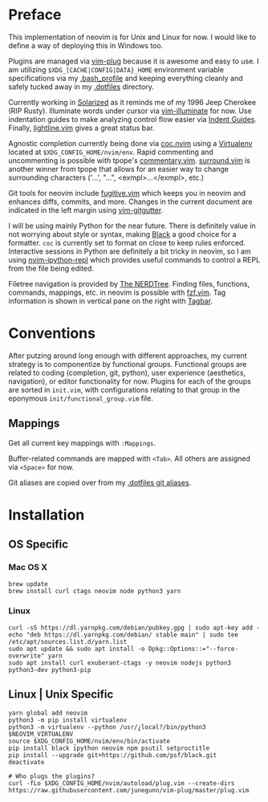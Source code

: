 # Preface

This implementation of neovim is for Unix and Linux for now. I would like to define a way of deploying this in Windows too.

Plugins are managed via [vim-plug](https://github.com/junegunn/vim-plug) because it is awesome and easy to use. I am utilizing `$XDG_[CACHE|CONFIG|DATA}_HOME` environment variable specifications via my [.bash_profile](https://github.com/MisterGrinvalds/.bash_profile) and keeping everything cleanly and safely tucked away in my [.dotfiles](https://github.com/MisterGrinvalds/.dotfiles) directory.

Currently working in [Solarized](https://github.com/altercation/vim-colors-solarized) as it reminds me of my 1996 Jeep Cherokee (RIP Rusty). Illuminate words under cursor via [vim-illuminate](https://github.com/RRethy/vim-illuminate) for now. Use indentation guides to make analyzing control flow easier via [Indent Guides](https://github.com/nathanaelkane/vim-indent-guides). Finally, [lightline.vim](https://github.com/itchyny/lightline.vim) gives a great status bar.

Agnostic completion currently being done via [coc.nvim](https://github.com/neoclide/coc.nvim) using a [Virtualenv](https://virtualenv.pypa.io/en/latest/) located at `$XDG_CONFIG_HOME/nvim/env`. Rapid commenting and uncommenting is possible with tpope's [commentary.vim](https://github.com/tpope/vim-commentary). [surround.vim](https://github.com/tpope/vim-surround) is another winner from tpope that allows for an easier way to change surrounding characters ('...', "...", \<exmpl\>...\</exmpl\>, etc.)

Git tools for neovim include [fugitive.vim](https://github.com/tpope/vim-fugitive) which keeps you in neovim and enhances diffs, commits, and more. Changes in the current document are indicated in the left margin using [vim-gitgutter](https://github.com/airblade/vim-gitgutter).

I will be using mainly Python for the near future. There is definitely value in not worrying about style or syntax, making [Black](https://github.com/psf/black) a good choice for a formatter. `coc` is currently set to format on close to keep rules enforced. Interactive sessions in Python are definitely a bit tricky in neovim, so I am using [nvim-ipython-repl](https://github.com/shea-parkes/nvim-ipython-repl) which provides useful commands to control a REPL from the file being edited.

Filetree navigation is provided by [The NERDTree](https://github.com/preservim/nerdtree). Finding files, functions, commands, mappings, etc. in neovim is possible with [fzf.vim](https://github.com/junegunn/fzf.vim). Tag information is shown in vertical pane on the right with [Tagbar](https://github.com/majutsushi/tagbar).

# Conventions

After putzing around long enough with different approaches, my current strategy is to componentize by functional groups. Functional groups are related to coding (completion, git, python), user experience (aesthetics, navigation), or editor functionality for now. Plugins for each of the groups are sorted in `init.vim`, with configurations relating to that group in the eponymous `init/functional_group.vim` file. 

## Mappings

Get all current key mappings with `:Mappings`.

Buffer-related commands are mapped with `<Tab>`. All others are assigned via `<Space>` for now. 

Git aliases are copied over from my [.dotfiles git aliases](https://github.com/MisterGrinvalds/.dotfiles/blob/master/git/config.d/alias.md).


# Installation

## OS Specific

### Mac OS X
```
brew update
brew install curl ctags neovim node python3 yarn
```

### Linux
```
curl -sS https://dl.yarnpkg.com/debian/pubkey.gpg | sudo apt-key add -
echo "deb https://dl.yarnpkg.com/debian/ stable main" | sudo tee /etc/apt/sources.list.d/yarn.list
sudo apt update && sudo apt install -o Dpkg::Options::="--force-overwrite" yarn
sudo apt install curl exuberant-ctags -y neovim nodejs python3 python3-dev python3-pip
```

## Linux | Unix Specific
```
yarn global add neovim
python3 -m pip install virtualenv
python3 -m virtualenv --python /usr/¿local?/bin/python3 $NEOVIM_VIRTUALENV
source $XDG_CONFIG_HOME/nvim/env/bin/activate
pip install black ipython neovim npm psutil setproctitle
pip install --upgrade git+https://github.com/psf/black.git
deactivate

# Who plugs the plugins?
curl -fLo $XDG_CONFIG_HOME/nvim/autoload/plug.vim --create-dirs https://raw.githubusercontent.com/junegunn/vim-plug/master/plug.vim
```
 
